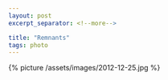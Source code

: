 ```yaml
---
layout: post
excerpt_separator: <!--more-->

title: "Remnants"
tags: photo
---
```


{% picture /assets/images/2012-12-25.jpg %}
<!--more-->